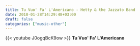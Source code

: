 ```yaml
---
title: Tu Vuo' Fa' L'Americano - Hetty & the Jazzato Band
date: 2018-01-28T14:29:48+03:00
draft: false
categories: ["music-other"]
---
```


<div class="row">
  <div class="col-sm-6">
    {{< youtube J0ogqBcK9ow >}}
    <strong>Tu Vuo' Fa' L'Americano</strong>
  </div>
</div>
<!--more-->
